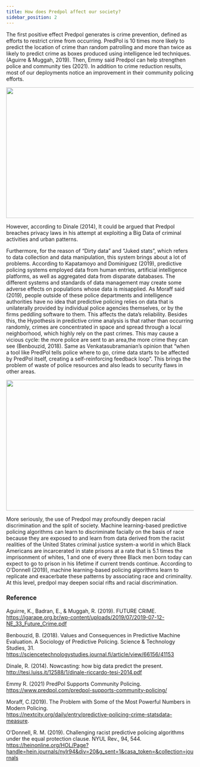 ```yaml
---
title: How does Predpol affect our society?
sidebar_position: 2
---
```

The first positive effect Predpol generates is crime prevention, defined as efforts to restrict crime from occurring. PredPol is 10 times more likely to predict the location of crime than random patrolling and more than twice as likely to predict crime as boxes produced using intelligence led techniques. (Aguirre & Muggah, 2019). Then, Emmy said Predpol can help strengthen police and community ties (2021). In addition to crime reduction results, most of our deployments notice an improvement in their community policing efforts.

<!-- ![img](https://lh5.googleusercontent.com/KDqtruaqmP1ovIwwWb8p20zRPgcdYr2gGfUVsguzbak5JC4C_fqRswXJ8SEotjvf8qvf8fexCsi4NfGxk4k1T1hmXMwZlsPANbARNV95G9XzUoLKR89ZwbOk5GvKasmt-PUuoGdG) -->

<div align='center'>
<img
  src="https://lh5.googleusercontent.com/KDqtruaqmP1ovIwwWb8p20zRPgcdYr2gGfUVsguzbak5JC4C_fqRswXJ8SEotjvf8qvf8fexCsi4NfGxk4k1T1hmXMwZlsPANbARNV95G9XzUoLKR89ZwbOk5GvKasmt-PUuoGdG" 
  width = "600" height = "350" alt=""/>
</div>

However, according to Dinale (2014), It could be argued that Predpol breaches privacy laws in his attempt at exploiting a Big Data of criminal activities and urban patterns. 

Furthermore, for the reason of “Dirty data” and “Juked stats”, which refers to data collection and data manipulation, this system brings about a lot of problems. According to Kapatamoyo and Dominiguez (2019), predictive policing systems employed data from human entries, artificial intelligence platforms, as well as aggregated data from disparate databases. The different systems and standards of data management may create some adverse effects on populations whose data is misapplied. As Moraff said (2019), people outside of these police departments and intelligence authorities have no idea that predictive policing relies on data that is unilaterally provided by individual police agencies themselves, or by the firms peddling software to them. This affects the data’s reliability. Besides this, the Hypothesis in predictive crime analysis is that rather than occurring randomly, crimes are concentrated in space and spread through a local neighborhood, which highly rely on the past crimes. This may cause a vicious cycle: the more police are sent to an area,the more crime they can see (Benbouzid, 2018). Same as Venkatasubramanian’s opinion that “when a tool like PredPol tells police where to go, crime data starts to be affected by PredPol itself, creating a self-reinforcing feedback loop”. This brings the problem of waste of police resources and also leads to security flaws in other areas.

<!-- <div align=center>
<img src="https://lh5.googleusercontent.com/7w1kugsvlh4gv0qrCBzP_ezUh_qiX0TXKjjP0k8cLW70QVYAPxgVfKqaI5CL9N9JASX7VrYPXKL9Vmn-0bfTX_9wfKSmrBLVCZIjEjslZptfbzg72VzxkYhvJ80o1ok843Vcu7Of" width="80%" height="60%" />
</div> -->


<div align='center'>
<img
  src="https://lh5.googleusercontent.com/7w1kugsvlh4gv0qrCBzP_ezUh_qiX0TXKjjP0k8cLW70QVYAPxgVfKqaI5CL9N9JASX7VrYPXKL9Vmn-0bfTX_9wfKSmrBLVCZIjEjslZptfbzg72VzxkYhvJ80o1ok843Vcu7Of" 
  width = "600" height = "350" alt=""/>
</div>

More seriously, the use of Predpol may profoundly deepen racial discrimination and the split of society. Machine learning-based predictive policing algorithms can learn to discriminate facially on the basis of race because they are exposed to and learn from data derived from the racist realities of the United States criminal justice system-a world in which Black Americans are incarcerated in state prisons at a rate that is 5.1 times the imprisonment of whites, 1 and one of every three Black men born today can expect to go to prison in his lifetime if current trends continue. According to O'Donnell (2019), machine learning-based policing algorithms learn to replicate and exacerbate these patterns by associating race and criminality. At this level, predpol may deepen social rifts and racial discrimination.							
  
### Reference

Aguirre, K., Badran, E., & Muggah, R. (2019). FUTURE CRIME.   
https://igarape.org.br/wp-content/uploads/2019/07/2019-07-12-NE_33_Future_Crime.pdf  

Benbouzid, B. (2018). Values and Consequences in Predictive Machine Evaluation. A Sociology of Predictive Policing. Science & Technology Studies, 31.    
https://sciencetechnologystudies.journal.fi/article/view/66156/41153  

Dinale, R. (2014). Nowcasting: how big data predict the present.   
http://tesi.luiss.it/12588/1/dinale-riccardo-tesi-2014.pdf    

Emmy R. (2021) PredPol Supports Community Policing.  
https://www.predpol.com/predpol-supports-community-policing/  

Moraff, C.(2019). The Problem with Some of the Most Powerful Numbers in Modern Policing.  
https://nextcity.org/daily/entry/predictive-policing-crime-statsdata-measure.   

O'Donnell, R. M. (2019). Challenging racist predictive policing algorithms under the equal protection clause. NYUL Rev., 94, 544.    
https://heinonline.org/HOL/Page?handle=hein.journals/nylr94&div=20&g_sent=1&casa_token=&collection=journals
